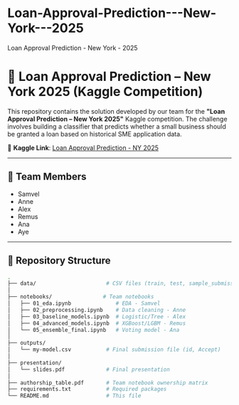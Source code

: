 # Loan-Approval-Prediction---New-York---2025
Loan Approval Prediction - New York - 2025
# 🏦 Loan Approval Prediction – New York 2025 (Kaggle Competition)

This repository contains the solution developed by our team for the **"Loan Approval Prediction – New York 2025"** Kaggle competition. The challenge involves building a classifier that predicts whether a small business should be granted a loan based on historical SME application data.

📌 **Kaggle Link**: [Loan Approval Prediction - NY 2025](https://www.kaggle.com/competitions/loan-approval-prediction-new-york-2025)

---

## 👥 Team Members

- Samvel
- Anne
- Alex
- Remus
- Ana
- Aye

---

## 📂 Repository Structure

```bash
.
├── data/                      # CSV files (train, test, sample_submission) – not uploaded
│
├── notebooks/                # Team notebooks
│   ├── 01_eda.ipynb              # EDA - Samvel
│   ├── 02_preprocessing.ipynb    # Data cleaning - Anne
│   ├── 03_baseline_models.ipynb  # Logistic/Tree - Alex
│   ├── 04_advanced_models.ipynb  # XGBoost/LGBM - Remus
│   └── 05_ensemble_final.ipynb   # Voting model - Ana
│
├── outputs/
│   └── my-model.csv           # Final submission file (id, Accept)
│
├── presentation/
│   └── slides.pdf             # Final presentation
│
├── authorship_table.pdf       # Team notebook ownership matrix
├── requirements.txt           # Required packages
└── README.md                  # This file
